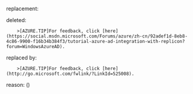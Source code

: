 replacement:

deleted:

		>[AZURE.TIP]For feedback, click [here](https://social.msdn.microsoft.com/Forums/azure/zh-cn/92adef1d-8eb8-4c86-9900-f16b34b384f3/tutorial-azure-ad-integration-with-replicon?forum=WindowsAzureAD).

replaced by:

		>[AZURE.TIP]For feedback, click [here](http://go.microsoft.com/fwlink/?LinkId=525008).

reason: ()

